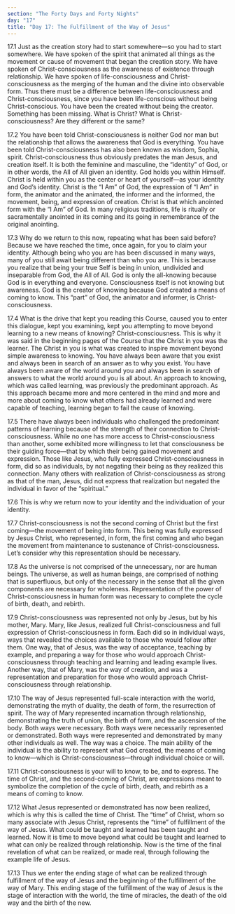 ```yaml
---
section: "The Forty Days and Forty Nights"
day: "17"
title: "Day 17: The Fulfillment of the Way of Jesus"
---
```


17.1 Just as the creation story had to start somewhere—so you had to
start somewhere. We have spoken of the spirit that animated all things
as the movement or cause of movement that began the creation story. We
have spoken of Christ-consciousness as the awareness of existence
through relationship. We have spoken of life-consciousness and
Christ-consciousness as the merging of the human and the divine into
observable form. Thus there must be a difference between
life-consciousness and Christ-consciousness, since you have been
life-conscious without being Christ-conscious. You have been the created
without being the creator. Something has been missing. What is Christ?
What is Christ-consciousness? Are they different or the same?

17.2 You have been told Christ-consciousness is neither God nor man but
the relationship that allows the awareness that God is everything. You
have been told Christ-consciousness has also been known as wisdom,
Sophia, spirit. Christ-consciousness thus obviously predates the man
Jesus, and creation itself. It is both the feminine and masculine, the
“identity” of God, or in other words, the All of All given an identity.
God holds you within Himself. Christ is held within you as the center or
heart of yourself—as your identity and God’s identity. Christ is the “I
Am” of God, the expression of “I Am” in form, the animator and the
animated, the informer and the informed, the movement, being, and
expression of creation. Christ is that which anointed form with the “I
Am” of God. In many religious traditions, life is ritually or
sacramentally anointed in its coming and its going in remembrance of the
original anointing.

17.3 Why do we return to this now, repeating what has been said before?
Because we have reached the time, once again, for you to claim your
identity. Although being who you are has been discussed in many ways,
many of you still await being different than who you are. This is
because you realize that being your true Self is being in union,
undivided and inseparable from God, the All of All. God is only the
all-knowing because God is in everything and everyone. Consciousness
itself is not knowing but awareness. God is the creator of knowing
because God created a means of coming to know. This “part” of God, the
animator and informer, is Christ-consciousness.

17.4 What is the drive that kept you reading this Course, caused you to
enter this dialogue, kept you examining, kept you attempting to move
beyond learning to a new means of knowing? Christ-consciousness. This is
why it was said in the beginning pages of the Course that the Christ in
you was the learner. The Christ in you is what was created to inspire
movement beyond simple awareness to knowing. You have always been aware
that you exist and always been in search of an answer as to why you
exist. You have always been aware of the world around you and always
been in search of answers to what the world around you is all about. An
approach to knowing, which was called learning, was previously the
predominant approach. As this approach became more and more centered in
the mind and more and more about coming to know what others had already
learned and were capable of teaching, learning began to fail the cause
of knowing.

17.5 There have always been individuals who challenged the predominant
patterns of learning because of the strength of their connection to
Christ-consciousness. While no one has more access to
Christ-consciousness than another, some exhibited more willingness to
let that consciousness be their guiding force—that by which their being
gained movement and expression. Those like Jesus, who fully expressed
Christ-consciousness in form, did so as individuals, by not negating
their being as they realized this connection. Many others with
realization of Christ-consciousness as strong as that of the man, Jesus,
did not express that realization but negated the individual in favor of
the “spiritual.”

17.6 This is why we return now to your identity and the individuation of
your identity.

17.7 Christ-consciousness is not the second coming of Christ but the
first coming—the movement of being into form. This being was fully
expressed by Jesus Christ, who represented, in form, the first coming
and who began the movement from maintenance to sustenance of
Christ-consciousness. Let’s consider why this representation should be
necessary.

17.8 As the universe is not comprised of the unnecessary, nor are human
beings. The universe, as well as human beings, are comprised of nothing
that is superfluous, but only of the necessary in the sense that all the
given components are necessary for wholeness. Representation of the
power of Christ-consciousness in human form was necessary to complete
the cycle of birth, death, and rebirth.

17.9 Christ-consciousness was represented not only by Jesus, but by his
mother, Mary. Mary, like Jesus, realized full Christ-consciousness and
full expression of Christ-consciousness in form. Each did so in
individual ways, ways that revealed the choices available to those who
would follow after them. One way, that of Jesus, was the way of
acceptance, teaching by example, and preparing a way for those who would
approach Christ-consciousness through teaching and learning and leading
example lives. Another way, that of Mary, was the way of creation, and
was a representation and preparation for those who would approach
Christ-consciousness through relationship.

17.10 The way of Jesus represented full-scale interaction with the
world, demonstrating the myth of duality, the death of form, the
resurrection of spirit. The way of Mary represented incarnation through
relationship, demonstrating the truth of union, the birth of form, and
the ascension of the body. Both ways were necessary. Both ways were
necessarily represented or demonstrated. Both ways were represented and
demonstrated by many other individuals as well. The way was a choice.
The main ability of the individual is the ability to represent what God
created, the means of coming to know—which is
Christ-consciousness—through individual choice or will.

17.11 Christ-consciousness is your will to know, to be, and to express.
The time of Christ, and the second-coming of Christ, are expressions
meant to symbolize the completion of the cycle of birth, death, and
rebirth as a means of coming to know.

17.12 What Jesus represented or demonstrated has now been realized,
which is why this is called the time of Christ. The “time” of Christ,
whom so many associate with Jesus Christ, represents the “time” of
fulfillment of the way of Jesus. What could be taught and learned has
been taught and learned. Now it is time to move beyond what could be
taught and learned to what can only be realized through relationship.
Now is the time of the final revelation of what can be realized, or made
real, through following the example life of Jesus.

17.13 Thus we enter the ending stage of what can be realized through
fulfillment of the way of Jesus and the beginning of the fulfillment of
the way of Mary. This ending stage of the fulfillment of the way of
Jesus is the stage of interaction with the world, the time of miracles,
the death of the old way and the birth of the new.

